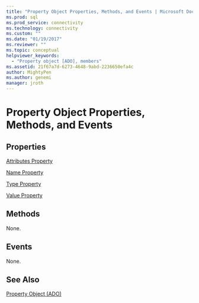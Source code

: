 ```yaml
---
title: "Property Object Properties, Methods, and Events | Microsoft Docs"
ms.prod: sql
ms.prod_service: connectivity
ms.technology: connectivity
ms.custom: ""
ms.date: "01/19/2017"
ms.reviewer: ""
ms.topic: conceptual
helpviewer_keywords: 
  - "Property object [ADO], members"
ms.assetid: 21f67a7d-6273-4648-9abd-2236650efa4c
author: MightyPen
ms.author: genemi
manager: jroth
---
```

# Property Object Properties, Methods, and Events
## Properties  
 [Attributes Property](../../../ado/reference/ado-api/attributes-property-ado.md)  
  
 [Name Property](../../../ado/reference/ado-api/name-property-ado.md)  
  
 [Type Property](../../../ado/reference/ado-api/type-property-ado.md)  
  
 [Value Property](../../../ado/reference/ado-api/value-property-ado.md)  
  
## Methods  
 None.  
  
## Events  
 None.  
  
## See Also  
 [Property Object (ADO)](../../../ado/reference/ado-api/property-object-ado.md)
